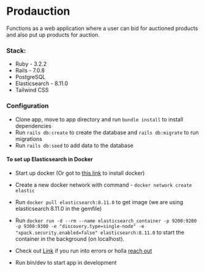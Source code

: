 # Prodauction

Functions as a web application where a user can bid for auctioned products and also put up products for auction.

### Stack:

- Ruby - 3.2.2
- Rails - 7.0.8
- PostgreSQL
- Elasticsearch - 8.11.0
- Tailwind CSS

### Configuration

- Clone app, move to app directory and run `bundle install` to install dependencies
- Run `rails db:create` to create the database and `rails db:migrate` to run migrations
- Run `rails db:seed` to add data to the database

#### To set up Elasticsearch in Docker

- Start up docker (Or got to [this link](https://docs.docker.com/get-docker/) to install docker)
- Create a new docker network with command - `docker network create elastic`
- Run `docker pull elasticsearch:8.11.0` to get image (we are using elasticsearch 8.11.0 in the gemfile)
- Run `docker run -d --rm --name elasticsearch_container -p 9200:9200 -p 9300:9300 -e "discovery.type=single-node" -e "xpack.security.enabled=false" elasticsearch:8.11.0` to start the container in the background (on localhost).
- Check out [Link](https://www.elastic.co/guide/en/elasticsearch/reference/current/docker.html) if you run into errors or holla [reach out](https://twitter.com/flowwcity)

- Run bin/dev to start app in development
